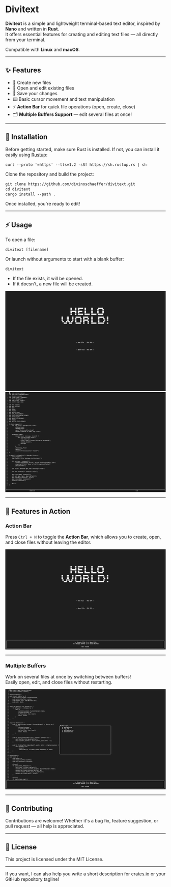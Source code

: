 # Divitext

**Divitext** is a simple and lightweight terminal-based text editor, inspired by **Nano** and written in **Rust**.  
It offers essential features for creating and editing text files — all directly from your terminal.

Compatible with **Linux** and **macOS**.

---

## ✨ Features

- 📝 Create new files
- 📂 Open and edit existing files
- 💾 Save your changes
- ⌨️ Basic cursor movement and text manipulation
- ⚡ **Action Bar** for quick file operations (open, create, close)
- 🗂️ **Multiple Buffers Support** — edit several files at once!

---

## 🚀 Installation

Before getting started, make sure Rust is installed. If not, you can install it easily using [Rustup](https://rustup.rs/):

```
curl --proto '=https' --tlsv1.2 -sSf https://sh.rustup.rs | sh
```

Clone the repository and build the project:

```
git clone https://github.com/divinoschaeffer/divitext.git
cd divitext
cargo install --path .
```

Once installed, you're ready to edit!

---

## ⚡ Usage

To open a file:

```
divitext [filename]
```

Or launch without arguments to start with a blank buffer:

```
divitext
```

- If the file exists, it will be opened.
- If it doesn't, a new file will be created.

![img.png](static/img.png)
![img3.png](static/img_3.png)

---

## 🧠 Features in Action

### Action Bar

Press `Ctrl + N` to toggle the **Action Bar**, which allows you to create, open, and close files without leaving the editor.

![img_2.png](static/img_2.png)

---

### Multiple Buffers

Work on several files at once by switching between buffers!  
Easily open, edit, and close files without restarting.

![img_4.png](static/img_4.png)

---

## 🤝 Contributing

Contributions are welcome! Whether it's a bug fix, feature suggestion, or pull request — all help is appreciated.

---

## 📜 License

This project is licensed under the MIT License.

---

If you want, I can also help you write a short description for crates.io or your GitHub repository tagline!